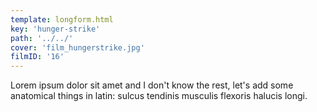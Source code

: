 ```yaml
---
template: longform.html
key: 'hunger-strike'
path: '../../'
cover: 'film_hungerstrike.jpg'
filmID: '16'
---
```


Lorem ipsum dolor sit amet and I don't know the rest, let's add some anatomical things in latin: sulcus tendinis musculis flexoris halucis longi.